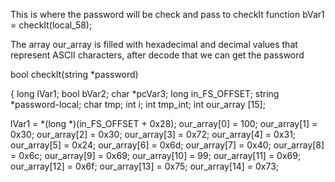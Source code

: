 This is where the password will be check and pass to checkIt function
bVar1 = checkIt(local_58);

The array our_array is filled with hexadecimal and decimal values that represent ASCII characters, after decode that we can get the password

bool checkIt(string *password)

{
  long lVar1;
  bool bVar2;
  char *pcVar3;
  long in_FS_OFFSET;
  string *password-local;
  char tmp;
  int i;
  int tmp_int;
  int our_array [15];
  
  lVar1 = *(long *)(in_FS_OFFSET + 0x28);
  our_array[0] = 100;
  our_array[1] = 0x30;
  our_array[2] = 0x30;
  our_array[3] = 0x72;
  our_array[4] = 0x31;
  our_array[5] = 0x24;
  our_array[6] = 0x6d;
  our_array[7] = 0x40;
  our_array[8] = 0x6c;
  our_array[9] = 0x69;
  our_array[10] = 99;
  our_array[11] = 0x69;
  our_array[12] = 0x6f;
  our_array[13] = 0x75;
  our_array[14] = 0x73;


